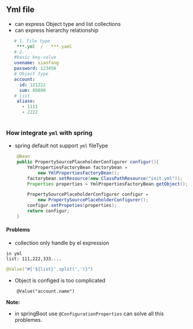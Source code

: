 ## Yml file

+ can express Object type and list collections
+ can express hierarchy relationship

```yml
   # 1、file type
    ***.yml  /   ***.yaml
   # 2、
   #basic key-value
   usename: xiaofang
   password: 123456
   # Object type
   account:
     id: 121222
     sum: 89890
   # list
    aliase:
      - 1111
      - 2222
    

```
### How integrate `yml` with spring
+ spring  default not support `yml` fileType 

```java
    @Bean
    public PropertySourcePlaceholderConfigurer configur(){
        YmlPropertiesFactoryBean factorybean = 
            new YmlPropertiesFactoryBean();
        factorybean.setResource(new ClassPathResource("init.yml"));
        Properties properties = YmlPropertiesFactoryBean.getObject();

        PropertySourcePlaceholderConfigurer configur = 
            new PropertySourcePlaceholderConfigurer();
        configur.setPropeties(properties);
        return configur;
    }

```
#### Problems

+ collection only handle by el expression
```
in yml
list: 111,222,333....
```

```java
@Value("#{'${list}'.split(',')}")

```
+ Object is configed is too complicated
```
    @Value("account.name")

```
**Note:** 

+ in springBoot use `@ConfigurationProperties` can solve all this problemes.
